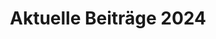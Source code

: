 ---
title: Aktuelle Beiträge 2024
menu:
  main:
    parent: Aktuelles
    weight: 2024
    name: "2024"
---
